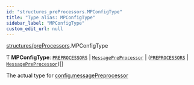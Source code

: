 ```yaml
---
id: "structures_preProcessors.MPConfigType"
title: "Type alias: MPConfigType"
sidebar_label: "MPConfigType"
custom_edit_url: null
---
```


[structures/preProcessors](/api/modules/structures_preProcessors.md).MPConfigType

Ƭ **MPConfigType**: [`PREPROCESSORS`](/api/enums/structures_preProcessors.PREPROCESSORS.md) \| [`MessagePreProcessor`](/api/types/structures_preProcessors.MessagePreProcessor.md) \| ([`PREPROCESSORS`](/api/enums/structures_preProcessors.PREPROCESSORS.md) \| [`MessagePreProcessor`](/api/types/structures_preProcessors.MessagePreProcessor.md))[]

The actual type for [config.messagePreprocessor](/docs/api/interfaces/api_model_config.ConfigObject#messagepreprocessor)
